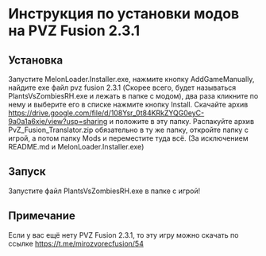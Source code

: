 # Инструкция по установки модов на PVZ Fusion 2.3.1

## Установка

Запустите MelonLoader.Installer.exe, нажмите кнопку AddGameManually, найдите exe файл pvz fusion 2.3.1
(Скорее всего, будет называться PlantsVsZombiesRH.exe и лежать в папке с модом),
два раза кликните по нему и выберите его в списке нажмите кнопку Install.
Скачайте архив https://drive.google.com/file/d/108Ysr_0t84KRkZYQG0eyC-9a0a1a6xie/view?usp=sharing и положите в эту папку.
Распакуйте архив PvZ_Fusion_Translator.zip обязательно в ту же папку, откройте папку с игрой, а потом папку Mods и переместите туда всё.
(За исключением README.md и MelonLoader.Installer.exe)

## Запуск

Запустите файл PlantsVsZombiesRH.exe в папке с игрой!

## Примечание

Если у вас ещё нету PVZ Fusion 2.3.1, то эту игру можно скачать по ссылке https://t.me/mirozvorecfusion/54
